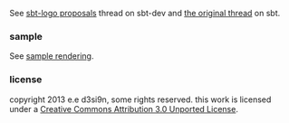 
  [1]: https://groups.google.com/d/msg/simple-build-tool/7_C1IPrIp2w/Mt7hfd03PWIJ
  [2]: https://groups.google.com/d/msg/sbt-dev/X2kcjAvFlJE/zIlVD0wmlrgJ
  
See [sbt-logo proposals][2] thread on sbt-dev and [the original thread][1] on sbt.

### sample

See [sample rendering](http://eed3si9n.github.io/sbt-logo/).

### license

copyright 2013 e.e d3si9n, some rights reserved.
this work is licensed under a [Creative Commons Attribution 3.0 Unported License](http://creativecommons.org/licenses/by/3.0/deed.en_US).
